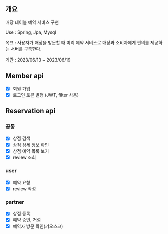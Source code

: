 ## 개요
매장 테이블 예약 서비스 구현

Use : Spring, Jpa, Mysql

목표 : 사용자가 매장을 방문할 때 미리 예약 서비스로 매장과 소비자에게 편의를 제공하는 서버를 구축한다.

기간 : 2023/06/13 ~ 2023/06/19

## Member api
- [x] 회원 가입
- [x] 로그인 토큰 발행 (JWT, filter 사용)

## Reservation api
### 공통
- [x] 상점 검색
- [x] 상점 상세 정보 확인
- [x] 상점 예약 목록 보기
- [x] review 조회
### user
- [x] 예약 요청
- [x] review 작성
### partner
- [x] 상점 등록
- [x] 예약 승인, 거절
- [x] 예약자 방문 확인(키오스크)
